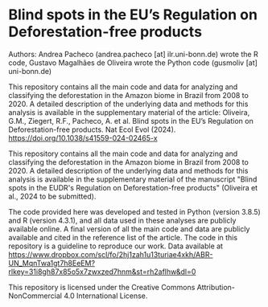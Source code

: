 # Blind spots in the EU’s Regulation on Deforestation-free products

Authors: Andrea Pacheco (andrea.pacheco [at] ilr.uni-bonn.de) wrote the R code, Gustavo Magalhães de Oliveira wrote the Python code (gusmoliv [at] uni-bonn.de)


This repository contains all the main code and data for analyzing and classifying the deforestation in the Amazon biome in Brazil from 2008 to 2020. A detailed description of the underlying data and methods for this analysis is available in the supplementary material of the article: 
Oliveira, G.M., Ziegert, R.F., Pacheco, A. et al. Blind spots in the EU’s Regulation on Deforestation-free products. Nat Ecol Evol (2024). https://doi.org/10.1038/s41559-024-02465-x

This repository contains all the main code and data for analyzing and classifying the deforestation in the Amazon biome in Brazil from 2008 to 2020. A detailed description of the underlying data and methods for this analysis is available in the supplementary material of the manuscript "Blind spots in the EUDR's Regulation on Deforestation-free products" (Oliveira et al., 2024 to be submitted).



The code provided here was developed and tested in Python (version 3.8.5) and R (version 4.3.1), and all data used in these analyses are publicly available online. A final version of all the main code and data are publicly available and cited in the reference list of the article. The code in this repository is a guideline to reproduce our work.
Data available at https://www.dropbox.com/scl/fo/2hj1zah1u13turiae4xkh/ABR-UN_MqnTwa1gt7h8EeEM?rlkey=31i8gh87x85o5x7zwxzed7hnm&st=rh2aflhw&dl=0


This repository is licensed under the Creative Commons Attribution-NonCommercial 4.0 International License.



